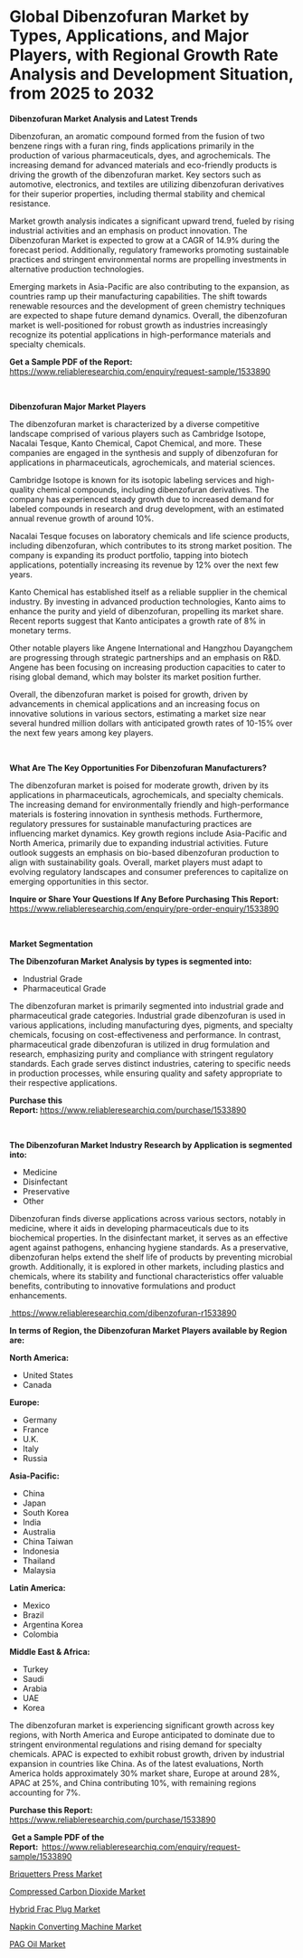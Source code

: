 <p><h1>Global Dibenzofuran Market by Types, Applications, and Major Players, with Regional Growth Rate Analysis and Development Situation, from 2025 to 2032</h1></p><p><strong>Dibenzofuran Market Analysis and Latest Trends</strong></p>
<p><p>Dibenzofuran, an aromatic compound formed from the fusion of two benzene rings with a furan ring, finds applications primarily in the production of various pharmaceuticals, dyes, and agrochemicals. The increasing demand for advanced materials and eco-friendly products is driving the growth of the dibenzofuran market. Key sectors such as automotive, electronics, and textiles are utilizing dibenzofuran derivatives for their superior properties, including thermal stability and chemical resistance.</p><p>Market growth analysis indicates a significant upward trend, fueled by rising industrial activities and an emphasis on product innovation. The Dibenzofuran Market is expected to grow at a CAGR of 14.9% during the forecast period. Additionally, regulatory frameworks promoting sustainable practices and stringent environmental norms are propelling investments in alternative production technologies.</p><p>Emerging markets in Asia-Pacific are also contributing to the expansion, as countries ramp up their manufacturing capabilities. The shift towards renewable resources and the development of green chemistry techniques are expected to shape future demand dynamics. Overall, the dibenzofuran market is well-positioned for robust growth as industries increasingly recognize its potential applications in high-performance materials and specialty chemicals.</p></p>
<p><strong>Get a Sample PDF of the Report:&nbsp;</strong> <a href="https://www.reliableresearchiq.com/enquiry/request-sample/1533890?utm_campaign=1581&utm_medium=2&utm_source=Github&utm_content=ia&utm_term=30012025&utm_id=dibenzofuran">https://www.reliableresearchiq.com/enquiry/request-sample/1533890</a></p>
<p>&nbsp;</p>
<p><strong>Dibenzofuran Major Market Players</strong></p>
<p><p>The dibenzofuran market is characterized by a diverse competitive landscape comprised of various players such as Cambridge Isotope, Nacalai Tesque, Kanto Chemical, Capot Chemical, and more. These companies are engaged in the synthesis and supply of dibenzofuran for applications in pharmaceuticals, agrochemicals, and material sciences.</p><p>Cambridge Isotope is known for its isotopic labeling services and high-quality chemical compounds, including dibenzofuran derivatives. The company has experienced steady growth due to increased demand for labeled compounds in research and drug development, with an estimated annual revenue growth of around 10%.</p><p>Nacalai Tesque focuses on laboratory chemicals and life science products, including dibenzofuran, which contributes to its strong market position. The company is expanding its product portfolio, tapping into biotech applications, potentially increasing its revenue by 12% over the next few years.</p><p>Kanto Chemical has established itself as a reliable supplier in the chemical industry. By investing in advanced production technologies, Kanto aims to enhance the purity and yield of dibenzofuran, propelling its market share. Recent reports suggest that Kanto anticipates a growth rate of 8% in monetary terms.</p><p>Other notable players like Angene International and Hangzhou Dayangchem are progressing through strategic partnerships and an emphasis on R&D. Angene has been focusing on increasing production capacities to cater to rising global demand, which may bolster its market position further.</p><p>Overall, the dibenzofuran market is poised for growth, driven by advancements in chemical applications and an increasing focus on innovative solutions in various sectors, estimating a market size near several hundred million dollars with anticipated growth rates of 10-15% over the next few years among key players.</p></p>
<p>&nbsp;</p>
<p><strong>What Are The Key Opportunities For Dibenzofuran Manufacturers?</strong></p>
<p><p>The dibenzofuran market is poised for moderate growth, driven by its applications in pharmaceuticals, agrochemicals, and specialty chemicals. The increasing demand for environmentally friendly and high-performance materials is fostering innovation in synthesis methods. Furthermore, regulatory pressures for sustainable manufacturing practices are influencing market dynamics. Key growth regions include Asia-Pacific and North America, primarily due to expanding industrial activities. Future outlook suggests an emphasis on bio-based dibenzofuran production to align with sustainability goals. Overall, market players must adapt to evolving regulatory landscapes and consumer preferences to capitalize on emerging opportunities in this sector.</p></p>
<p><strong>Inquire or Share Your Questions If Any Before Purchasing This Report:</strong> <a href="https://www.reliableresearchiq.com/enquiry/pre-order-enquiry/1533890?utm_campaign=1581&utm_medium=2&utm_source=Github&utm_content=ia&utm_term=30012025&utm_id=dibenzofuran">https://www.reliableresearchiq.com/enquiry/pre-order-enquiry/1533890</a></p>
<p>&nbsp;</p>
<p><strong>Market Segmentation</strong></p>
<p><strong>The Dibenzofuran Market Analysis by types is segmented into:</strong></p>
<p><ul><li>Industrial Grade</li><li>Pharmaceutical Grade</li></ul></p>
<p><p>The dibenzofuran market is primarily segmented into industrial grade and pharmaceutical grade categories. Industrial grade dibenzofuran is used in various applications, including manufacturing dyes, pigments, and specialty chemicals, focusing on cost-effectiveness and performance. In contrast, pharmaceutical grade dibenzofuran is utilized in drug formulation and research, emphasizing purity and compliance with stringent regulatory standards. Each grade serves distinct industries, catering to specific needs in production processes, while ensuring quality and safety appropriate to their respective applications.</p></p>
<p><strong>Purchase this Report:&nbsp;</strong><a href="https://www.reliableresearchiq.com/purchase/1533890?utm_campaign=1581&utm_medium=2&utm_source=Github&utm_content=ia&utm_term=30012025&utm_id=dibenzofuran">https://www.reliableresearchiq.com/purchase/1533890</a></p>
<p>&nbsp;</p>
<p><strong>The Dibenzofuran Market Industry Research by Application is segmented into:</strong></p>
<p><ul><li>Medicine</li><li>Disinfectant</li><li>Preservative</li><li>Other</li></ul></p>
<p><p>Dibenzofuran finds diverse applications across various sectors, notably in medicine, where it aids in developing pharmaceuticals due to its biochemical properties. In the disinfectant market, it serves as an effective agent against pathogens, enhancing hygiene standards. As a preservative, dibenzofuran helps extend the shelf life of products by preventing microbial growth. Additionally, it is explored in other markets, including plastics and chemicals, where its stability and functional characteristics offer valuable benefits, contributing to innovative formulations and product enhancements.</p></p>
<p><a href="https://www.reliableresearchiq.com/dibenzofuran-r1533890?utm_campaign=1581&utm_medium=2&utm_source=Github&utm_content=ia&utm_term=30012025&utm_id=dibenzofuran">&nbsp;https://www.reliableresearchiq.com/dibenzofuran-r1533890</a></p>
<p><strong>In terms of Region, the Dibenzofuran Market Players available by Region are:</strong></p>
<p>
    <p> <strong> North America: </strong>
        <ul>
            <li>United States</li>
            <li>Canada</li>
        </ul>
        </p> 
    <p> <strong> Europe: </strong>
        <ul>
            <li>Germany</li>
            <li>France</li>
            <li>U.K.</li>
            <li>Italy</li>
            <li>Russia</li>
        </ul>
        </p> 
    <p> <strong> Asia-Pacific: </strong>
        <ul>
            <li>China</li>
            <li>Japan</li>
            <li>South Korea</li>
            <li>India</li>
            <li>Australia</li>
            <li>China Taiwan</li>
            <li>Indonesia</li>
            <li>Thailand</li>
            <li>Malaysia</li>
        </ul>
        </p> 
    <p> <strong> Latin America: </strong>
        <ul>
            <li>Mexico</li>
            <li>Brazil</li>
            <li>Argentina Korea</li>
            <li>Colombia</li>
        </ul>
        </p> 
    <p> <strong> Middle East & Africa: </strong>
        <ul>
            <li>Turkey</li>
            <li>Saudi</li>
            <li>Arabia</li>
            <li>UAE</li>
            <li>Korea</li>
        </ul>
    </p>
    </p>
<p><p>The dibenzofuran market is experiencing significant growth across key regions, with North America and Europe anticipated to dominate due to stringent environmental regulations and rising demand for specialty chemicals. APAC is expected to exhibit robust growth, driven by industrial expansion in countries like China. As of the latest evaluations, North America holds approximately 30% market share, Europe at around 28%, APAC at 25%, and China contributing 10%, with remaining regions accounting for 7%.</p></p>
<p><strong>Purchase this Report: </strong><a href="https://www.reliableresearchiq.com/purchase/1533890?utm_campaign=1581&utm_medium=2&utm_source=Github&utm_content=ia&utm_term=30012025&utm_id=dibenzofuran">https://www.reliableresearchiq.com/purchase/1533890</a></p>
<p>&nbsp;<strong>Get a Sample PDF of the Report:&nbsp;&nbsp;</strong><a href="https://www.reliableresearchiq.com/enquiry/request-sample/1533890?utm_campaign=1581&utm_medium=2&utm_source=Github&utm_content=ia&utm_term=30012025&utm_id=dibenzofuran">https://www.reliableresearchiq.com/enquiry/request-sample/1533890</a></p>
<p><strong></strong></p>
<p><p><a href="https://www.linkedin.com/pulse/briquetters-press-market-analysis-deployment-growth-factors-7kumf?utm_campaign=1581&utm_medium=2&utm_source=Github&utm_content=ia&utm_term=30012025&utm_id=dibenzofuran">Briquetters Press Market</a></p><p><a href="https://github.com/JosephineMcguire65/Market-Research-Report-List-1/blob/main/compressed-carbon-dioxide-market.md?utm_campaign=1581&utm_medium=2&utm_source=Github&utm_content=ia&utm_term=30012025&utm_id=dibenzofuran">Compressed Carbon Dioxide Market</a></p><p><a href="https://www.linkedin.com/pulse/hybrid-frac-plug-market-size-global-revenue-volume-status-forecast-nberf?utm_campaign=1581&utm_medium=2&utm_source=Github&utm_content=ia&utm_term=30012025&utm_id=dibenzofuran">Hybrid Frac Plug Market</a></p><p><a href="https://www.linkedin.com/pulse/valuation-production-cost-growth-factors-napkin-converting-klkdf?utm_campaign=1581&utm_medium=2&utm_source=Github&utm_content=ia&utm_term=30012025&utm_id=dibenzofuran">Napkin Converting Machine Market</a></p><p><a href="https://github.com/YashRP12/Market-Research-Report-List-7/blob/main/pag-oil-market.md?utm_campaign=1581&utm_medium=2&utm_source=Github&utm_content=ia&utm_term=30012025&utm_id=dibenzofuran">PAG Oil Market</a></p></p>
